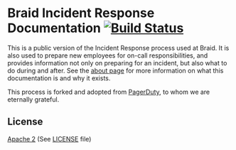 # Braid Incident Response Documentation [![Build Status](https://circleci.com/gh/PagerDuty/incident-response-docs/tree/master.svg?style=svg)](https://circleci.com/gh/PagerDuty/incident-response-docs)
This is a public version of the Incident Response process used at Braid. It is also used to prepare new employees for on-call responsibilities, and provides information not only on preparing for an incident, but also what to do during and after. See the [about page](docs/about.md) for more information on what this documentation is and why it exists.

This process is forked and adopted from [PagerDuty](https://github.com/PagerDuty/incident-response-docs), to whom we are eternally grateful.

## License
[Apache 2](http://www.apache.org/licenses/LICENSE-2.0) (See [LICENSE](LICENSE) file)
